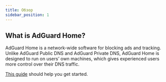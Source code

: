 ```yaml
---
title: Обзор
sidebar_position: 1
---
```


## What is AdGuard Home?

AdGuard Home is a network-wide software for blocking ads and tracking. Unlike AdGuard Public DNS and AdGuard Private DNS, AdGuard Home is designed to run on users’ own machines, which gives experienced users more control over their DNS traffic.

[This guide](getting-started.md) should help you get started.
